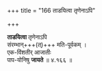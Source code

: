 +++
title = "166 ताडयित्वा तृणेनाऽपि"

+++

**ताडयित्वा** तृणेनाऽपि  
संरम्भान्+++(त्)+++ मति-पूर्वकम् ।  
एक-विंशतीर् आजातीः  
पाप-योनिषु **जायते**  ॥ ४.१६६ ॥  